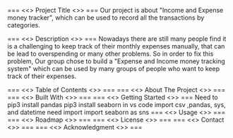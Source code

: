 === <<>    Project Title    <>> ===
Our project is about "Income and Expense money tracker", which can be used to record all the transactions by categories. 

=== <<>    Description    <>> ===
Nowadays there are still many people find it is a challenging to keep track of their monthly expenses manually, that can be lead to overspending or many other problems. So in order to fix this problem, Our group chose to build a "Expense and Income money tracking system" which can be used by many groups of people who want to keep track of their expenses. 

=== <<>    Table of Contents    <>> ===
=== <<>    About The Project    <>> ===
=== <<>    Built With    <>> ===
=== <<>    Getting Started    <>> ===
Need to pip3 install pandas 
pip3 install seaborn in vs  code 
import csv ,pandas, sys, and datetime 
need import import seaborn as sns 
=== <<>    Usage    <>> ===
=== <<>    Roadmap    <>> ===
=== <<>    License    <>> ===
=== <<>    Contact    <>> ===
=== <<>    Acknowledgment    <>> ===
